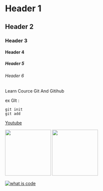 # Header 1
## Header 2
### Header 3
#### Header 4
##### Header 5
###### Header 6


Learn Cource Git And Gitihub


ex GIt :

```
git init
git add
```

[Youtube](https://www.youtube.com/)

<div>
  <img src="https://github.com/Ahmed-Hash-Developer/project-two/assets/146444717/9b48bf58-229e-491f-a6f4-e622c10f0b73" width="150">
  <img src="https://github.com/Ahmed-Hash-Developer/project-two/assets/146444717/9b48bf58-229e-491f-a6f4-e622c10f0b73" width="150">
</div>


[![what is code](https://github.com/Ahmed-Hash-Developer/project-two/assets/146444717/9b48bf58-229e-491f-a6f4-e622c10f0b73)]([https://www.youtube.com/watch?v=G74xiyRELNY](https://www.youtube.com/watch?v=G74xiyRELNY)https://www.youtube.com/watch?v=G74xiyRELNY)
